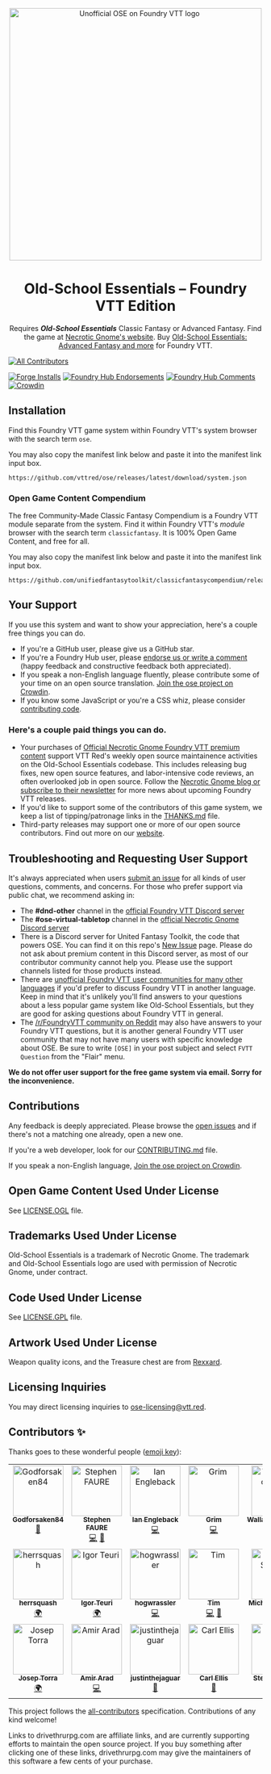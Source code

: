 <p align="center">
  <a href="https://foundryvtt.com/packages/ose/">
    <img alt="Unofficial OSE on Foundry VTT logo" src="https://raw.githubusercontent.com/vttred/ose/main/docs/images/old-school-essentials-logo.webp" width="500" />
  </a>
</p>
<h1 align="center">
  Old-School Essentials – Foundry VTT Edition
</h1>
<p align="center">
  <!-- BEGIN TEXT REQUIRED BY LICENSE -->Requires <strong><em>Old-School Essentials</em></strong> Classic Fantasy or Advanced Fantasy.<!-- END TEXT REQUIRED BY LICENSE --> Find the game at <a href="https://necroticgnome.com">Necrotic Gnome's website</a>. Buy <a href="https://www.drivethrurpg.com/browse/pub/5606/Necrotic-Gnome?filters=0_0_0_100073_0&affiliate_id=1488516">Old-School Essentials: Advanced Fantasy and more</a> for Foundry VTT.
</p>

<!-- ALL-CONTRIBUTORS-BADGE:START - Do not remove or modify this section -->
[![All Contributors](https://img.shields.io/badge/all_contributors-20-orange.svg?style=flat-square)](#contributors-)
<!-- ALL-CONTRIBUTORS-BADGE:END -->
[![Forge Installs](https://img.shields.io/badge/dynamic/json?label=Forge%20Installs&query=package.installs&suffix=%25&url=https%3A%2F%2Fforge-vtt.com%2Fapi%2Fbazaar%2Fpackage%2Fose&colorB=4aa94a)](https://forge-vtt.com/bazaar#package=ose)
[![Foundry Hub Endorsements](https://img.shields.io/endpoint?logoColor=white&url=https%3A%2F%2Fwww.foundryvtt-hub.com%2Fwp-json%2Fhubapi%2Fv1%2Fpackage%2Fose%2Fshield%2Fendorsements)](https://www.foundryvtt-hub.com/package/ose/)
[![Foundry Hub Comments](https://img.shields.io/endpoint?logoColor=white&url=https%3A%2F%2Fwww.foundryvtt-hub.com%2Fwp-json%2Fhubapi%2Fv1%2Fpackage%2Fose%2Fshield%2Fcomments)](https://www.foundryvtt-hub.com/package/ose/)
[![Crowdin](https://badges.crowdin.net/ose/localized.svg)](https://crowdin.com/project/ose)

## Installation

Find this Foundry VTT game system within Foundry VTT's system browser with the search term `ose`.

You may also copy the manifest link below and paste it into the manifest link input box.

```console
https://github.com/vttred/ose/releases/latest/download/system.json
```

### Open Game Content Compendium

The free Community-Made Classic Fantasy Compendium is a Foundry VTT module separate from the system. Find it within Foundry VTT's _module_ browser with the search term `classicfantasy`. It is 100% Open Game Content, and free for all.

You may also copy the manifest link below and paste it into the manifest link input box.

```console
https://github.com/unifiedfantasytoolkit/classicfantasycompendium/releases/latest/download/module.json
```

## Your Support

If you use this system and want to show your appreciation, here's a couple free things you can do.

- If you're a GitHub user, please give us a GitHub star.
- If you're a Foundry Hub user, please [endorse us or write a comment](https://www.foundryvtt-hub.com/package/ose/) (happy feedback and constructive feedback both appreciated).
- If you speak a non-English language fluently, please contribute some of your time on an open source translation. [Join the ose project on Crowdin](https://crowdin.com/project/ose).
- If you know some JavaScript or you're a CSS whiz, please consider [contributing code](/CONTRIBUTING.md).

### Here's a couple paid things you can do.

- Your purchases of [Official Necrotic Gnome Foundry VTT premium content](https://www.drivethrurpg.com/browse/pub/5606/Necrotic-Gnome?filters=0_0_0_100073_0&affiliate_id=1488516) support VTT Red's weekly open source maintainence activities on the Old-School Essentials codebase. This includes releasing bug fixes, new open source features, and labor-intensive code reviews, an often overlooked job in open source. Follow the [Necrotic Gnome blog or subscribe to their newsletter](https://necroticgnome.com/blogs/newsletter-archive) for more news about upcoming Foundry VTT releases.
- If you'd like to support some of the contributors of this game system, we keep a list of tipping/patronage links in the [THANKS.md](/THANKS.md) file.
- Third-party releases may support one or more of our open source contributors. Find out more on our [website](https://vtt.red/ose).

## Troubleshooting and Requesting User Support

It's always appreciated when users [submit an issue](https://github.com/vttred/ose/issues/new) for all kinds of user questions, comments, and concerns. For those who prefer support via public chat, we recommend asking in:

- The **#dnd-other** channel in the [official Foundry VTT Discord server](https://discord.gg/foundryvtt)
- The **#ose-virtual-tabletop** channel in the [official Necrotic Gnome Discord server](https://discord.gg/YprM5nq)
- There is a Discord server for United Fantasy Toolkit, the code that powers OSE. You can find it on this repo's [New Issue](https://github.com/vttred/ose/issues/new/choose) page. Please do not ask about premium content in this Discord server, as most of our contributor community cannot help you. Please use the support channels listed for those products instead.
- There are [unofficial Foundry VTT user communities for many other languages](https://www.foundryvtt-hub.com/links/#internationaldiscords) if you'd prefer to discuss Foundry VTT in another language. Keep in mind that it's unlikely you'll find answers to your questions about a less popular game system like Old-School Essentials, but they are good for asking questions about Foundry VTT in general.
- The [/r/FoundryVTT community on Reddit](https://reddit.com/r/FoundryVTT) may also have answers to your Foundry VTT questions, but it is another general Foundry VTT user community that may not have many users with specific knowledge about OSE. Be sure to write `[OSE]` in your post subject and select `FVTT Question` from the "Flair" menu.

**We do not offer user support for the free game system via email. Sorry for the inconvenience.**

## Contributions

Any feedback is deeply appreciated. Please browse the [open issues](https://github.com/vttred/ose/issues/) and if there's not a matching one already, open a new one.

If you're a web developer, look for our [CONTRIBUTING.md](/CONTRIBUTING.md) file.

If you speak a non-English language, [Join the ose project on Crowdin](https://crowdin.com/project/ose).

## Open Game Content Used Under License

See [LICENSE.OGL](/LICENSE.OGL) file.

## Trademarks Used Under License

<!-- BEGIN TEXT REQUIRED BY LICENSE -->
Old-School Essentials is a trademark of Necrotic Gnome. The trademark and Old-School Essentials logo are used with permission of Necrotic Gnome, under contract.
<!-- END TEXT REQUIRED BY LICENSE -->

## Code Used Under License

See [LICENSE.GPL](/LICENSE.GPL) file.

## Artwork Used Under License

Weapon quality icons, and the Treasure chest are from [Rexxard](https://assetstore.unity.com/packages/2d/gui/icons/flat-skills-icons-82713).

## Licensing Inquiries

You may direct licensing inquiries to [ose-licensing@vtt.red](mailto:ose-licensing@vtt.red).

## Contributors ✨

Thanks goes to these wonderful people ([emoji key](https://allcontributors.org/docs/en/emoji-key)):

<!-- ALL-CONTRIBUTORS-LIST:START - Do not remove or modify this section -->
<!-- prettier-ignore-start -->
<!-- markdownlint-disable -->
<table>
  <tbody>
    <tr>
      <td align="center" valign="top" width="14.28%"><a href="https://github.com/Godforsaken84"><img src="https://avatars.githubusercontent.com/u/100036544?v=4?s=100" width="100px;" alt="Godforsaken84"/><br /><sub><b>Godforsaken84</b></sub></a><br /><a href="#design-Godforsaken84" title="Design">🎨</a></td>
      <td align="center" valign="top" width="14.28%"><a href="https://github.com/freohr"><img src="https://avatars.githubusercontent.com/u/3462951?v=4?s=100" width="100px;" alt="Stephen FAURE"/><br /><sub><b>Stephen FAURE</b></sub></a><br /><a href="https://github.com/vttred/ose/commits?author=freohr" title="Code">💻</a> <a href="https://github.com/vttred/ose/pulls?q=is%3Apr+reviewed-by%3Afreohr" title="Reviewed Pull Requests">👀</a></td>
      <td align="center" valign="top" width="14.28%"><a href="https://github.com/engleback"><img src="https://avatars.githubusercontent.com/u/35422051?v=4?s=100" width="100px;" alt="Ian Engleback"/><br /><sub><b>Ian Engleback</b></sub></a><br /><a href="https://github.com/vttred/ose/commits?author=engleback" title="Code">💻</a></td>
      <td align="center" valign="top" width="14.28%"><a href="https://github.com/RabidOwlbear"><img src="https://avatars.githubusercontent.com/u/71675732?v=4?s=100" width="100px;" alt="Grim"/><br /><sub><b>Grim</b></sub></a><br /><a href="https://github.com/vttred/ose/commits?author=RabidOwlbear" title="Code">💻</a></td>
      <td align="center" valign="top" width="14.28%"><a href="https://github.com/WallaceMcGregor"><img src="https://avatars.githubusercontent.com/u/17795541?v=4?s=100" width="100px;" alt="WallaceMcGregor"/><br /><sub><b>WallaceMcGregor</b></sub></a><br /><a href="#translation-WallaceMcGregor" title="Translation">🌍</a></td>
      <td align="center" valign="top" width="14.28%"><a href="https://github.com/IGALEGOI"><img src="https://avatars.githubusercontent.com/u/97805442?v=4?s=100" width="100px;" alt="IGALEGOI"/><br /><sub><b>IGALEGOI</b></sub></a><br /><a href="#translation-IGALEGOI" title="Translation">🌍</a></td>
      <td align="center" valign="top" width="14.28%"><a href="https://github.com/sanviler"><img src="https://avatars.githubusercontent.com/u/96877404?v=4?s=100" width="100px;" alt="Lorenzo Castelletta"/><br /><sub><b>Lorenzo Castelletta</b></sub></a><br /><a href="#translation-sanviler" title="Translation">🌍</a></td>
    </tr>
    <tr>
      <td align="center" valign="top" width="14.28%"><a href="https://github.com/HerrSquash"><img src="https://avatars.githubusercontent.com/u/97633309?v=4?s=100" width="100px;" alt="herrsquash"/><br /><sub><b>herrsquash</b></sub></a><br /><a href="#translation-herrsquash" title="Translation">🌍</a></td>
      <td align="center" valign="top" width="14.28%"><a href="http://linktr.ee/teuri"><img src="https://avatars.githubusercontent.com/u/64547748?v=4?s=100" width="100px;" alt="Igor Teuri"/><br /><sub><b>Igor Teuri</b></sub></a><br /><a href="#translation-igorteuri" title="Translation">🌍</a></td>
      <td align="center" valign="top" width="14.28%"><a href="https://github.com/hogwrassler"><img src="https://avatars.githubusercontent.com/u/110945935?v=4?s=100" width="100px;" alt="hogwrassler"/><br /><sub><b>hogwrassler</b></sub></a><br /><a href="https://github.com/vttred/ose/commits?author=hogwrassler" title="Code">💻</a></td>
      <td align="center" valign="top" width="14.28%"><a href="http://timsnyder.codes"><img src="https://avatars.githubusercontent.com/u/1731267?v=4?s=100" width="100px;" alt="Tim"/><br /><sub><b>Tim</b></sub></a><br /><a href="https://github.com/vttred/ose/commits?author=wyrmisis" title="Code">💻</a> <a href="https://github.com/vttred/ose/pulls?q=is%3Apr+reviewed-by%3Awyrmisis" title="Reviewed Pull Requests">👀</a></td>
      <td align="center" valign="top" width="14.28%"><a href="https://github.com/maschill92"><img src="https://avatars.githubusercontent.com/u/4692066?v=4?s=100" width="100px;" alt="Michael Schilling"/><br /><sub><b>Michael Schilling</b></sub></a><br /><a href="https://github.com/vttred/ose/commits?author=maschill92" title="Code">💻</a></td>
      <td align="center" valign="top" width="14.28%"><a href="http://adamoresten.com"><img src="https://avatars.githubusercontent.com/u/12858387?v=4?s=100" width="100px;" alt="Adam Oresten"/><br /><sub><b>Adam Oresten</b></sub></a><br /><a href="https://github.com/vttred/ose/commits?author=Haxxer" title="Code">💻</a></td>
      <td align="center" valign="top" width="14.28%"><a href="https://github.com/bakbakbakbakbak"><img src="https://avatars.githubusercontent.com/u/105067023?v=4?s=100" width="100px;" alt="bakbakbakbakbak"/><br /><sub><b>bakbakbakbakbak</b></sub></a><br /><a href="https://github.com/vttred/ose/commits?author=bakbakbakbakbak" title="Code">💻</a> <a href="https://github.com/vttred/ose/pulls?q=is%3Apr+reviewed-by%3Abakbakbakbakbak" title="Reviewed Pull Requests">👀</a></td>
    </tr>
    <tr>
      <td align="center" valign="top" width="14.28%"><a href="https://github.com/adn770"><img src="https://avatars.githubusercontent.com/u/113786?v=4?s=100" width="100px;" alt="Josep Torra"/><br /><sub><b>Josep Torra</b></sub></a><br /><a href="#translation-adn770" title="Translation">🌍</a></td>
      <td align="center" valign="top" width="14.28%"><a href="https://github.com/amir-arad"><img src="https://avatars.githubusercontent.com/u/6019373?v=4?s=100" width="100px;" alt="Amir Arad"/><br /><sub><b>Amir Arad</b></sub></a><br /><a href="https://github.com/vttred/ose/commits?author=amir-arad" title="Code">💻</a></td>
      <td align="center" valign="top" width="14.28%"><a href="https://github.com/justinthejaguar"><img src="https://avatars.githubusercontent.com/u/38022481?v=4?s=100" width="100px;" alt="justinthejaguar"/><br /><sub><b>justinthejaguar</b></sub></a><br /><a href="#question-justinthejaguar" title="Answering Questions">💬</a></td>
      <td align="center" valign="top" width="14.28%"><a href="http://www.carlellis.co.uk"><img src="https://avatars.githubusercontent.com/u/288811?v=4?s=100" width="100px;" alt="Carl Ellis"/><br /><sub><b>Carl Ellis</b></sub></a><br /><a href="https://github.com/vttred/ose/pulls?q=is%3Apr+reviewed-by%3Acarl-ellis" title="Reviewed Pull Requests">👀</a></td>
      <td align="center" valign="top" width="14.28%"><a href="https://github.com/Stew-rt"><img src="https://avatars.githubusercontent.com/u/40280034?v=4?s=100" width="100px;" alt="Stewart Webb"/><br /><sub><b>Stewart Webb</b></sub></a><br /><a href="https://github.com/vttred/ose/commits?author=Stew-rt" title="Code">💻</a></td>
      <td align="center" valign="top" width="14.28%"><a href="https://github.com/Ronner231"><img src="https://avatars.githubusercontent.com/u/136009984?v=4?s=100" width="100px;" alt="Ronner"/><br /><sub><b>Ronner</b></sub></a><br /><a href="#translation-Ronner231" title="Translation">🌍</a></td>
    </tr>
  </tbody>
</table>

<!-- markdownlint-restore -->
<!-- prettier-ignore-end -->

<!-- ALL-CONTRIBUTORS-LIST:END -->

This project follows the [all-contributors](https://github.com/all-contributors/all-contributors) specification. Contributions of any kind welcome!

Links to drivethrurpg.com are affiliate links, and are currently supporting efforts to maintain the open source project. If you buy something after clicking one of these links, drivethrurpg.com may give the maintainers of this software a few cents of your purchase.

